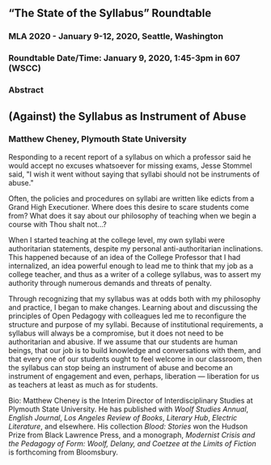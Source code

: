 ## “The State of the Syllabus” Roundtable
### MLA 2020 - January 9-12, 2020, Seattle, Washington  
### Roundtable Date/Time: January 9, 2020, 1:45-3pm in 607 (WSCC)
### Abstract

## (Against) the Syllabus as Instrument of Abuse
### Matthew Cheney, Plymouth State University

Responding to a recent report of a syllabus on which a professor said he would accept no excuses whatsoever for missing exams, Jesse Stommel said, "I wish it went without saying that syllabi should not be instruments of abuse."
 
Often, the policies and procedures on syllabi are written like edicts from a Grand High Executioner. Where does this desire to scare students come from? What does it say about our philosophy of teaching when we begin a course with Thou shalt not…?
 
When I started teaching at the college level, my own syllabi were authoritarian statements, despite my personal anti-authoritarian inclinations. This happened because of an idea of the College Professor that I had internalized, an idea powerful enough to lead me to think that my job as a college teacher, and thus as a writer of a college syllabus, was to assert my authority through numerous demands and threats of penalty.
 
Through recognizing that my syllabus was at odds both with my philosophy and practice, I began to make changes. Learning about and discussing the principles of Open Pedagogy with colleagues led me to reconfigure the structure and purpose of my syllabi. Because of institutional requirements, a syllabus will always be a compromise, but it does not need to be authoritarian and abusive. If we assume that our students are human beings, that our job is to build knowledge and conversations with them, and that every one of our students ought to feel welcome in our classroom, then the syllabus can stop being an instrument of abuse and become an instrument of engagement and even, perhaps, liberation — liberation for us as teachers at least as much as for students.
 
Bio: Matthew Cheney is the Interim Director of Interdisciplinary Studies at Plymouth State University. He has published with *Woolf Studies Annual*, *English Journal*, *Los Angeles Review of Books*, *Literary Hub*, *Electric Literature*, and elsewhere. His collection *Blood: Stories* won the Hudson Prize from Black Lawrence Press, and a monograph, *Modernist Crisis and the Pedagogy of Form: Woolf, Delany, and Coetzee at the Limits of Fiction* is forthcoming from Bloomsbury.
